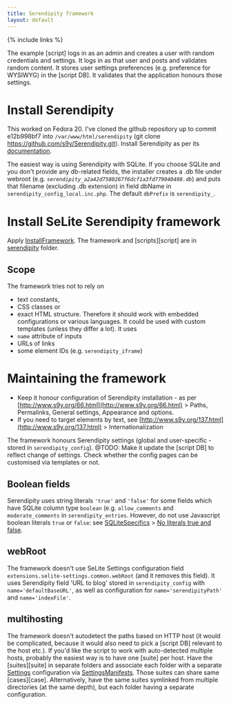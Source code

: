 ```yaml
---
title: Serendipity framework
layout: default
---
```

{% include links %}

The example [script] logs in as an admin and creates a user with random credentials and settings. It logs in as that user and posts and validates random content. It stores user settings preferences (e.g. preference for WYSIWYG) in the [script DB]. It validates that the application honours those settings.

# Install Serendipity #
This worked on Fedora 20. I've cloned the github repository up to commit e12b998bf7 into `/var/www/html/serendipity` (git clone https://github.com/s9y/Serendipity.git). Install Serendipity as per its [documentation](http://www.s9y.org/36.html).

The easiest way is using Serendipity with SQLite. If you choose SQLite and you don't provide any db-related fields, the installer creates a .db file under webroot (e.g. _`serendipity_a2a42d7580267f6dcf1a3fd779040498.db`_) and puts that filename (excluding .db extension) in field dbName in `serendipity_config_local.inc.php`. The default `dbPrefix` is `serendipity_`.

# Install SeLite Serendipity framework #
Apply [InstallFramework](InstallFramework). The framework and [scripts][script] are in [serendipity](https://code.google.com/p/selite/source/browse/serendipity) folder.

## Scope ##
The framework tries not to rely on

  * text constants,
  * CSS classes or
  * exact HTML structure.
Therefore it should work with embedded configurations or various languages. It could be used with custom templates (unless they differ a lot). It uses
  * `name` attribute of inputs
  * URLs of links
  * some element IDs (e.g. `serendipity_iframe`)

# Maintaining the framework #
  * Keep it honour configuration of Serendipity installation - as per [http://www.s9y.org/66.html](http://www.s9y.org/66.html) > Paths, Permalinks, General settings, Appearance and options.
  * If you need to target elements by text, see [http://www.s9y.org/137.html](http://www.s9y.org/137.html) > Internationalization

The framework honours Serendipity settings (global and user-specific - stored in `serendipity_config`). @TODO: Make it update the [script DB] to reflect change of settings. Check whether the config pages can be customised via templates or not.

## Boolean fields ##
Serendipity uses string literals `'true'` and `'false'` for some fields which have SQLite column type `boolean` (e.g. `allow_comments` and `moderate_comments` in `serendipity_entries`. However, do not use Javascript boolean literals `true` or `false`: see [SQLiteSpecifics](SQLiteSpecifics) > [No literals true and false](SQLiteSpecifics#no-literals-true-and-false).

## webRoot ##
The framework doesn't use SeLite Settings configuration field `extensions.selite-settings.common.webRoot` (and it removes this field). It uses Serendipity field 'URL to blog' stored in `serendipity_config` with `name='defaultBaseURL'`, as well as configuration for `name='serendipityPath'` and `name='indexFile'`.

## multihosting ##
The framework doesn't autodetect the paths based on HTTP host (it would be complicated, because it would also need to pick a [script DB] relevant to the host etc.). If you'd like the script to work with auto-detected multiple hosts, probably the easiest way is to have one [suite] per host. Have the [suites][suite] in separate folders and associate each folder with a separate [Settings](Settings) configuration via [SettingsManifests](SettingsManifests). Those suites can share same [cases][case]. Alternatively, have the same suites symlinked from multiple directories (at the same depth), but each folder having a separate configuration.